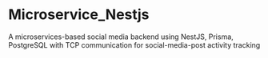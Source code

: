 # Microservice_Nestjs
A microservices-based social media backend using NestJS, Prisma, PostgreSQL with TCP communication for social-media-post activity tracking 
